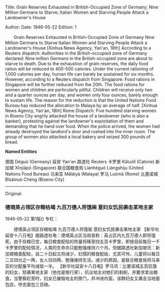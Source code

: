 Title: Grain Reserves Exhausted in British-Occupied Zone of Germany; Nine Million Germans to Starve; Italian Women and Starving People Attack a Landowner's House

Author: 
Date: 1946-05-22
Edition: 1

　　Grain Reserves Exhausted in British-Occupied Zone of Germany
    Nine Million Germans to Starve
    Italian Women and Starving People Attack a Landowner's House
    [Xinhua News Agency, Yan'an, 18th] According to a Reuters dispatch: Authorities in the British-occupied zone of Germany declared: Nine million Germans in the British-occupied zone are about to starve to death. Due to the exhaustion of grain reserves, the daily food ration will be reduced to 400-500 calories. Under the current rationing of 1,000 calories per day, human life can barely be sustained for six months. However, according to a Reuters dispatch from Singapore: Food rations in Singapore will be further reduced from the 20th. The food rations for women and children are particularly pitiful. Children will receive only two and a quarter ounces per day, and women only four ounces, barely enough to sustain life. The reason for the reduction is that the United Nations Food Bureau has reduced the allocation to Malaya by an average of half.
    [Xinhua News Agency, Yan'an, 18th] Rome Dispatch: Five hundred starving women in Biseno City angrily attacked the house of a landowner (who is also a banker), protesting against the landowner's exploitation of them and demanding that he hand over food. When the police arrived, the women had already destroyed the landlord's door and rushed into the inner room. The group of women also attacked a local bakery and seized 300 pounds of bread.



**Named Entities**


德国	Déguó (Germany)
延安  Yan'an
路透社  Reuters
卡罗里	Kǎluólǐ (Calorie)
新加坡	Xīnjiāpō (Singapore)
联合国粮食局  Liánhéguó Liángshiju (United Nations Food Bureau)
马来亚	Mǎláiyà (Malaya)
罗马	Luómǎ (Rome)
比塞诺城  Bǐsàinuò Chéng (Biseno City)



<hr /> 

Original: 


### 德境英占领区存粮枯竭  九百万德人将饿毙  意妇女饥民袭击某地主家

1946-05-22
第1版()
专栏：

　　德境英占领区存粮枯竭
    九百万德人将饿毙
    意妇女饥民袭击某地主家
    【新华社延安十八日电】据路透社电：德境英占区当局宣称：英占区内九百万德人即将饿死，由于存粮已空，每日粮食配给的热量将降至四五百卡罗里，即按目前每日一千卡罗里的配给情况，人类的生命亦只能勉强维持六个月。但据路透社新加坡讯：新加坡粮食配给，自二十日起又将减少，妇孺的粮食配给，尤其可怜，儿童将以每日二又四分之一两，女人仅四两，勉强维持生活。减少的原因，是联合粮食局将马来亚的分配量平均减低一半。
    【新华社延安十八日电】罗马讯：比塞诺城五百饥饿的妇女，怒袭某地主家（他也是银行家），抗议地主对她们的剥削，并要求拿出粮食。当警察赶至时，妇女已摧毁地主的房门，并冲进内室。该群妇女又袭击当地面包店，夺去面包三百磅。

